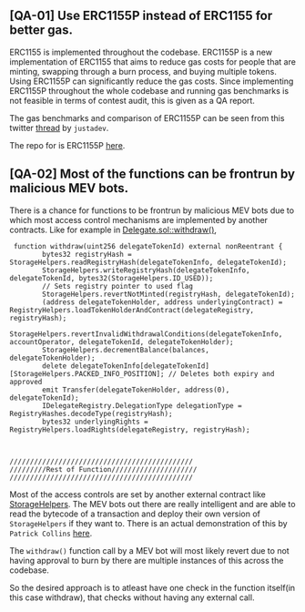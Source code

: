 ## [QA-01] Use ERC1155P instead of ERC1155 for better gas.

ERC1155 is implemented throughout the codebase. ERC1155P is a new implementation of ERC1155 that aims to reduce gas costs for people that are minting, swapping through a burn process, and buying multiple tokens.
Using ERC1155P can significantly reduce the gas costs. 
Since implementing ERC1155P throughout the whole codebase and running gas benchmarks is not feasible in terms of contest audit, this is given as a QA report.

The gas benchmarks and comparison of ERC1155P can be seen from this twitter [thread](https://twitter.com/0xjustadev/status/1620571591653605377) by `justadev`.

The repo for is ERC1155P  [here](https://github.com/0xth0mas/ERC1155P).

## [QA-02] Most of the functions can be frontrun by malicious MEV bots.

There is a chance for functions to be frontrun by malicious MEV bots due to which most access control mechanisms are implemented by another contracts. Like for example in [Delegate.sol::withdraw()](https://github.com/code-423n4/2023-09-delegate/blob/a6dbac8068760ee4fc5bababb57e3fe79e5eeb2e/src/DelegateToken.sol#L353C4-L386C6), 

```solidity
 function withdraw(uint256 delegateTokenId) external nonReentrant {
        bytes32 registryHash = StorageHelpers.readRegistryHash(delegateTokenInfo, delegateTokenId);
        StorageHelpers.writeRegistryHash(delegateTokenInfo, delegateTokenId, bytes32(StorageHelpers.ID_USED));
        // Sets registry pointer to used flag
        StorageHelpers.revertNotMinted(registryHash, delegateTokenId);
        (address delegateTokenHolder, address underlyingContract) = RegistryHelpers.loadTokenHolderAndContract(delegateRegistry, registryHash);
        StorageHelpers.revertInvalidWithdrawalConditions(delegateTokenInfo, accountOperator, delegateTokenId, delegateTokenHolder);
        StorageHelpers.decrementBalance(balances, delegateTokenHolder);
        delete delegateTokenInfo[delegateTokenId][StorageHelpers.PACKED_INFO_POSITION]; // Deletes both expiry and approved
        emit Transfer(delegateTokenHolder, address(0), delegateTokenId);
        IDelegateRegistry.DelegationType delegationType = RegistryHashes.decodeType(registryHash);
        bytes32 underlyingRights = RegistryHelpers.loadRights(delegateRegistry, registryHash);



/////////////////////////////////////////////
/////////Rest of Function/////////////////////
/////////////////////////////////////////////
```

Most of the access controls are set by another external contract like [StorageHelpers](https://github.com/code-423n4/2023-09-delegate/blob/main/src/libraries/DelegateTokenStorageHelpers.sol). The MEV bots out there are really intelligent and are able to read the bytecode of a transaction and deploy their own version of `StorageHelpers` if they want to. There is an actual demonstration of this by `Patrick Collins` [here](https://twitter.com/PatrickAlphaC/status/1697038016697499995).

 The `withdraw()` function call by a MEV bot will most likely revert due to not having approval to burn by there are multiple instances of this across the codebase.

So the desired approach is to atleast have one check in the function itself(in this case withdraw), that checks without having any external call.

